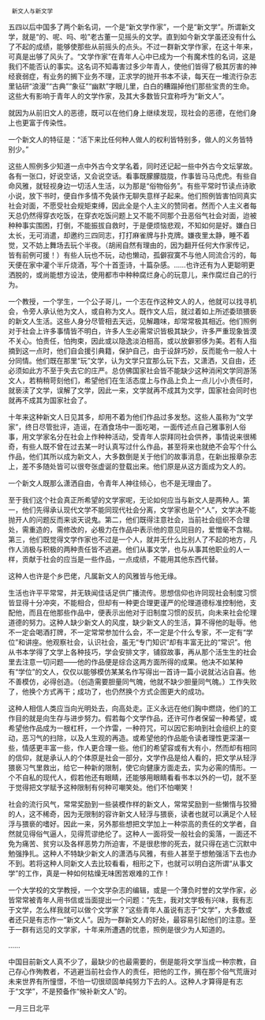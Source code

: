      新文人与新文学 

   五四以后中国多了两个新名词，一个是“新文学作家”，一个是“新文学”。所谓新文学，就是“的、呢、吗、啦”老古董一见摇头的文学。直到如今新文学虽还没有什么了不起的成绩，能够使那些从前摇头的点头。不过一群新文学作家，在这十年来，可真是出够了风头了。“文学作家”在青年人心中已成为一个有魔术性的名词，这是我们不能否认的事实。这名词不知毒害过多少年青人，使他们皆得了极其厉害的神经衰弱症，有业务的搁下业务不理，正求学的抛开书本不读，每天在一堆流行杂志里钻研“浪漫”“古典”“象征”“幽默”字眼儿里，白白的糟蹋掉他们那些宝贵的生命。这些大有影响于青年人的文学作家，及其大多数皆只宜称呼为“新文人”。

   就因为从前旧文人的恶德，既可以在他们身上继续发现，现社会的恶德，在他们身上也更富于传染性。 

   一个新文人的特征是：“活下来比任何种人做人的权利皆特别多，做人的义务皆特别少。” 

   这些人照例多少知道一点中外古今文学名着，同时还记起一些中外古今文坛掌故。各有一张口，好说空话，又会说空话。看事既朦朦胧胧，作事皆马马虎虎。有些自命风雅，就轻视身边一切活人生活，以为那是“俗物俗务”。有些平常时节读点诗歌小说，放下书时，便自作多情不免装作无聊失意样子起来。他们照例皆害怕同真实社会对面，不愿受社会规矩束缚，因此全是个人主义的赞同者。然而个人主义者每天总仍然得穿衣吃饭，在穿衣吃饭问题上又不能不同那个丑恶俗气社会对面，迨被种种事实围困，打倒，不能振拔自救时，于是便烦恼悲观，不知如何是好。嫌白日太长，无可消遣，却邀约三四同志，打打麻雀牌与扑克牌。嫌夜里太静，睡不着觉，又不妨上舞场去玩个半夜。（胡闹自然有理由的，因为翻开任何大作家传记，皆有前例可援！）有些人玩也不玩，动也懒动，孤僻寂寞不与他人同流合污的，每天便在家中灌个半斤烧酒，写个十首歪诗，十篇杂感。……也许还有为人更聪明更洒脱的，或尚能想方设法，使用都市中种种腐烂身心的玩意儿，来作腐烂自己的行为。

   一个教授，一个学生，一个公子哥儿，一个志在作这种文人的人，他就可以找寻机会，令旁人承认他为文人，或自称为文人。既作文人后，就过着如上所述委琐猥亵的新文人生活。这些人身分尽管相去天远，见解趣味，却常常极其相近。他们照例对于社会上许多事情皆不明白，许多人生必需常识皆极其缺少，许多严重现象皆漠不关心。怕责任，怕拘束，因此或以隐逸淡泊相高，或以放僻邪侈为美。若有人指摘到这一点时，他们自会援引典籍，保护自己，由于设辞巧妙，反而能令一般人十分同情。他们既在那里“玩”文学，认为文学只宜那么玩下去，又潇洒，又自由，还必须如此方不至于失去它的庄严。总仿佛国家社会皆不能缺少这种消闲文学同游荡文人，若稍稍苛刻他们，希望他们在生活态度上与作品上负上一点儿小小责任时，就亵渎了文学，误解了文学，因此一来，文学就再不成其为文学，国家社会同时也就再不成其为国家社会了。

   十年来这种新文人日见其多，却用不着为他们作品过多发愁。这些人虽称为“文学家”，终日尽管批评，造谣，在酒食场中一面吃喝，一面传述点自己雅事别人俗事，用文学家名分在社会上作种种活动，受青年人崇拜同社会供养，事情说来很稀奇，有些人既不曾在过去某一时认真写过什么作品，甚至将来也就绝不会写个什么作品，他们其所以成为新文人，大多数倒是关于他们的故事消息，在新出报章杂志上，差不多随处皆可以很夸张虚诞的登载出来。他们原是从这方面成为文人的。

   一个新文人既那么潇洒自由，令青年人神往倾心，也不是无理由了。 

   至于我们这个社会真正所希望的文学家呢，无论如何应当与新文人是两种人。第一，他们先得承认现代文学不能同现代社会分离，文学家也是个“人”，文学决不能抛开人的问题反而来谈天说鬼。第二，他们既得注意社会，当前社会组织不合理处，需重造的，需修改的，必极力在作品中表示他的意见同目的，爱憎毫不含糊。第三，他们既觉得文学作家也不过是一个人，就并无什么比别人了不起的地方，凡作人消极与积极的两种责任皆不逃避。他们从事文学，也与从事其他职业的人一样，贡献于社会的应当是一些作品，一点成绩，不能用其他东西代替。

   这种人也许是个乡巴佬，凡属新文人的风雅皆与他无缘。 

   生活也许平平常常，并无轶闻佳话足供广播流传。思想信仰也许同现社会制度习惯皆显得十分冲突，不能相合，但却有一种更合理更谨严的伦理道德标准控制他，支配他，而且在他那些作品中，便表示出他对于旧制度习惯的反抗，向未来社会伦理道德的努力。这种人缺少新文人的风度，缺少新文人的生活，算不得他的耻辱。他不一定会喝酒打牌，不一定常常参加什么会，不一定是个什么专家，不一定有“学位”和讲座。他观察社会，认识社会，虽无“专门知识”却有丰富无比的“常识”。他从书本学得了文学上各种技巧，学会安排文字，铺叙故事，再从那个活生生的社会里去注意一切问题——他的作品便是综合这两方面所得的成果。他决不如某种有“学位”的文人，仅仅以能够模仿某某名作写得出一首诗一篇小说就沾沾自喜。他不善模仿，必得创造。（创造需要胆量同气魄，他就不缺少胆量同气魄。）工作失败了，他换个方式再干；成功了，也仍然换个方式企图更大的成功。

   这种人相信人类应当向光明处去，向高处走。正义永远在他们胸中燃烧，他们的工作目的就是向生存与进步努力。假若每个文学作品，还许可作者保留一种希望，或希望他作品成为一根杠杆，一个炸雷，一种符咒，可以因它影响到社会组织上的变动，恶习气的扫除，以及人生观的再造。或希望他的作品能令读者理性更深湛一些，情感更丰富一些，作人更合理一些。他们的希望容或有大有小，然而却有相同的信仰，就是承认人的个体原是社会一部分，文学作品是给人看的，把文学从轻浮猥亵习气里救出，给它一种新的限制，使它向健康方面走去，实为必需的情形。一个不自私的现代人，假若他还有眼睛，还能够用眼睛看看书本以外的一切，就不至于觉得把文学赋予这种限制有何种可嘲笑处。他们不怕嘲笑！

   社会的流行风气，常常奖励到一些装模作样的新文人，常常奖励到一些懒惰与狡猾的人，这不稀奇，因为无限制的容许新文人轻浮与猥亵，读者也就可以满足个人轻浮与猥亵的嗜好。因此一来，另外那些想把文学加上一种崇高的责任的文学者，自然就见得俗气逼人，见得荒谬绝伦了。这种人一面将受一般社会的奚落，一面还不免为痛苦、贫穷以及各样恶势力所迫害，不是很悲惨的死去，就只得在逃亡沉默中勉强挣扎。这种人不特缺少新文人的潇洒与风雅，有些人甚至于想勉强活下去也办不到。若将这种人同新文人去比较看看，相形之下，也就可以明白这所谓“从事文学”的工作，真是一种如何枯燥无味困苦艰难的工作！

   一个大学校的文学教授，一个文学杂志的编辑，或是一个薄负时誉的文学作家，必皆常常被青年人用书信或当面提出一个问题：“先生，我对文学极有兴味，我有志于文学，怎么样我就可以做个文学家？”这些青年人虽说有志于“文学”，大多数或者还只是有志作一“新文人”。因为一群新文人的好处，最容易引起他们的注意。至于一群有远见的文学家，十年来所遭遇的忧患，照例是很少为人知道的。

   …… 

   中国目前新文人真不少了，最缺少的也最需要的，倒是能将文学当成一种宗教，自己存心作殉教者，不逃避当前社会作人的责任，把他的工作，搁在那个俗气荒唐对未来世界有所憧憬，不怕一切很顽固单纯努力下去的人。这种人才算得是有志于“文学”，不是预备作“候补新文人”的。

   一月三日北平 

